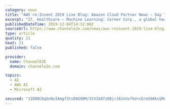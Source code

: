 ```yaml
---
category: news
title: "AWS re:Invent 2019 Live Blog: Amazon Cloud Partner News – Day Three"
excerpt: "27. Healthcare – Machine Learning: Cerner Corp., a global healthcare technology company, announced that Cerner has selected AWS as its preferred cloud, artificial intelligence (AI), and machine learning (ML) provider. 26. Identity and Access Management (IAM) – Part One: CloudKnox Security now integrates with AWS IAM Access Analyzer ..."
publishedDateTime: 2019-12-04T14:32:00Z
sourceUrl: https://www.channele2e.com/news/aws-reinvent-2019-live-blog/
type: article
quality: 21
heat: 21
published: false

provider:
  name: ChannelE2E
  domain: channele2e.com

topics:
  - AI
  - AWS AI
  - Microsoft AI

secured: "11D8NC8qhnNzIAmgf3tvD6G98M/3tX1k87z08jrJ8JnUxfkU+cD/mS8AkcQRGTs57X1ei5GIrzTXWGyWhXOwITL2BlCZRSMgucf3GL0vnnU5vlBNBbTSiOU6hmEliu7bfj722+hh1x71kwoEtb9Jcy3BKsqDyOubIAw02aSSt0FVgDB0JlrQ6RC8PsR1cN7lckn04Hn9TDsrPGLqJSxtH0woe4GEKPyRiaTvMPDU5/oc+HLkawGew0IMyzIUt5c0ds/ZWIvZN+GXK7ZkKe32LA==;d6Cf8JGku4inp0FdSXxGkA=="
---
```


